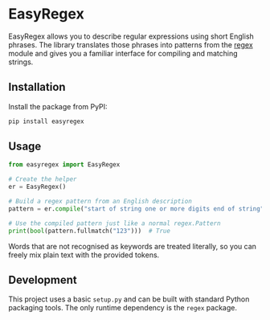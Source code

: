 # EasyRegex

EasyRegex allows you to describe regular expressions using short English
phrases. The library translates those phrases into patterns from the
[regex](https://pypi.org/project/regex/) module and gives you a familiar
interface for compiling and matching strings.

## Installation

Install the package from PyPI:

```bash
pip install easyregex
```

## Usage

```python
from easyregex import EasyRegex

# Create the helper
er = EasyRegex()

# Build a regex pattern from an English description
pattern = er.compile("start of string one or more digits end of string")

# Use the compiled pattern just like a normal regex.Pattern
print(bool(pattern.fullmatch("123")))  # True
```

Words that are not recognised as keywords are treated literally, so you
can freely mix plain text with the provided tokens.

## Development

This project uses a basic `setup.py` and can be built with standard
Python packaging tools. The only runtime dependency is the `regex`
package.
